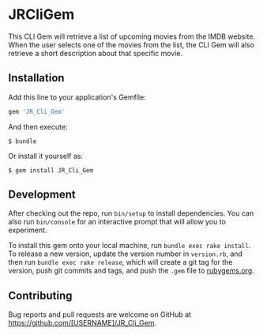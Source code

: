 # JRCliGem

This CLI Gem will retrieve a list of upcoming movies from the IMDB website. When the user selects one of the movies from the list, the CLI Gem will also retrieve a short description about that specific movie.

## Installation

Add this line to your application's Gemfile:

```ruby
gem 'JR_Cli_Gem'
```

And then execute:

    $ bundle

Or install it yourself as:

    $ gem install JR_Cli_Gem

## Development

After checking out the repo, run `bin/setup` to install dependencies. You can also run `bin/console` for an interactive prompt that will allow you to experiment.

To install this gem onto your local machine, run `bundle exec rake install`. To release a new version, update the version number in `version.rb`, and then run `bundle exec rake release`, which will create a git tag for the version, push git commits and tags, and push the `.gem` file to [rubygems.org](https://rubygems.org).

## Contributing

Bug reports and pull requests are welcome on GitHub at https://github.com/[USERNAME]/JR_Cli_Gem.
